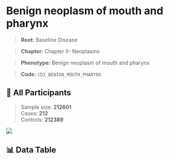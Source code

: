 # Benign neoplasm of mouth and pharynx

> **Root:** Baseline Disease  

> **Chapter:** Chapter II- Neoplasms  

> **Phenotype:** Benign neoplasm of mouth and pharynx  

> **Code:** `CD2_BENIGN_MOUTH_PHARYNX`

## 🧪 All Participants  
> Sample size: **212601**  
> Cases: **212**  
> Controls: **212389**
<img src="/Sensitive/Figures/ALL/Incidence/CD2_BENIGN_MOUTH_PHARYNX.png"/>

## 📊 Data Table
<CsvTableMRF src="/Sensitive/Data/ALL/Incidence/COX_CD2_BENIGN_MOUTH_PHARYNX.csv"/>

